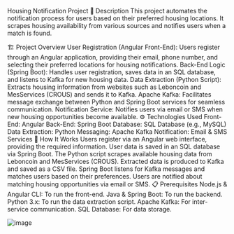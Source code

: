 Housing Notification Project
📖 Description
This project automates the notification process for users based on their preferred housing locations. It scrapes housing availability from various sources and notifies users when a match is found.

🏗️ Project Overview
User Registration (Angular Front-End): Users register through an Angular application, providing their email, phone number, and selecting their preferred locations for housing notifications.
Back-End Logic (Spring Boot): Handles user registration, saves data in an SQL database, and listens to Kafka for new housing data.
Data Extraction (Python Script): Extracts housing information from websites such as Leboncoin and MesServices (CROUS) and sends it to Kafka.
Apache Kafka: Facilitates message exchange between Python and Spring Boot services for seamless communication.
Notification Service: Notifies users via email or SMS when new housing opportunities become available.
⚙️ Technologies Used
Front-End: Angular
Back-End: Spring Boot
Database: SQL Database (e.g., MySQL)
Data Extraction: Python
Messaging: Apache Kafka
Notification: Email & SMS Services
🚀 How It Works
Users register via an Angular web interface, providing the required information.
User data is saved in an SQL database via Spring Boot.
The Python script scrapes available housing data from Leboncoin and MesServices (CROUS).
Extracted data is produced to Kafka and saved as a CSV file.
Spring Boot listens for Kafka messages and matches users based on their preferences.
Users are notified about matching housing opportunities via email or SMS.
📋 Prerequisites
Node.js & Angular CLI: To run the front-end.
Java & Spring Boot: To run the backend.
Python 3.x: To run the data extraction script.
Apache Kafka: For inter-service communication.
SQL Database: For data storage.

![image](https://github.com/user-attachments/assets/70faf413-91b2-47da-898a-6256548bf82d)
